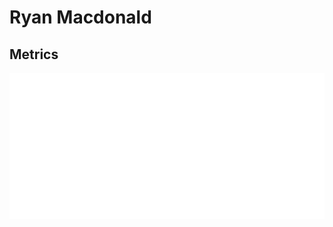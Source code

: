 # Ryan Macdonald

## Metrics

<a href="https://github.com/lowlighter/metrics">
  <img src="/metrics.classic.svg" />
</a>
